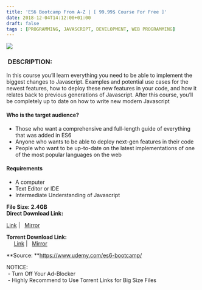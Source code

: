 ```yaml
---
title: 'ES6 Bootcamp From A-Z | [ 99.99$ Course For Free ]'
date: 2018-12-04T14:12:00+01:00
draft: false
tags : [PROGRAMMING, JAVASCRIPT, DEVELOPMENT, WEB PROGRAMMING]
---
```


  
  
  

[![](https://4.bp.blogspot.com/-JGSOgZ81eio/XAZ7W-n8DWI/AAAAAAAAAfc/oifxb03IIRYs2zflGBWewbcnOK6urKL3gCLcBGAs/s640/ES6-Bootcamp-From-A-Z.jpg)](https://4.bp.blogspot.com/-JGSOgZ81eio/XAZ7W-n8DWI/AAAAAAAAAfc/oifxb03IIRYs2zflGBWewbcnOK6urKL3gCLcBGAs/s1600/ES6-Bootcamp-From-A-Z.jpg)

###  DESCRIPTION:

  
In this course you’ll learn everything you need to be able to implement the biggest changes to Javascript. Examples and potential use cases for the newest features, how to deploy these new features in your code, and how it relates back to previous generations of Javascript. After this course, you’ll be completely up to date on how to write new modern Javascript  

#### Who is the target audience?

*   Those who want a comprehensive and full-length guide of everything that was added in ES6
*   Anyone who wants to be able to deploy next-gen features in their code
*   People who want to be up-to-date on the latest implementations of one of the most popular languages on the web

#### Requirements

*   A computer
*   Text Editor or IDE
*   Intermediate Understanding of Javascript

**File Size: 2.4GB**  
**Direct Download Link:**  

 [Link](http://crowdurl.com/ES6BootcampFromlink1) |   [Mirror](http://crowdurl.com/ES6BootcampFromlink2)  

**Torrent Download Link:**  
     [Link](http://crowdurl.com/ES6BootcampFromtorrent1) |   [Mirror](http://crowdurl.com/ES6BootcampFromtorrent2)  
  
**Source: **https://www.udemy.com/es6-bootcamp/  
  
NOTICE:  
 - Turn Off Your Ad-Blocker  
 - Highly Recommend to Use Torrent Links for Big Size Files